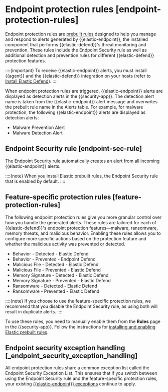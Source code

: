 # Endpoint protection rules [endpoint-protection-rules]

Endpoint protection rules are [prebuilt rules](../../../solutions/security/detect-and-alert/install-manage-elastic-prebuilt-rules.md) designed to help you manage and respond to alerts generated by {{elastic-endpoint}}, the installed component that performs {{elastic-defend}}'s threat monitoring and prevention. These rules include the Endpoint Security rule as well as additional detection and prevention rules for different {{elastic-defend}} protection features.

::::{important}
To receive {{elastic-endpoint}} alerts, you must install {{agent}} and the {{elastic-defend}} integration on your hosts (refer to [Install Elastic Defend](../../../solutions/security/configure-elastic-defend/install-elastic-defend.md)).
::::


When endpoint protection rules are triggered, {{elastic-endpoint}} alerts are displayed as detection alerts in the {{security-app}}. The detection alert name is taken from the {{elastic-endpoint}} alert message and overwrites the prebuilt rule name in the Alerts table. For example, for malware protection, the following {{elastic-endpoint}} alerts are displayed as detection alerts:

* Malware Prevention Alert
* Malware Detection Alert


## Endpoint Security rule [endpoint-sec-rule]

The Endpoint Security rule automatically creates an alert from all incoming {{elastic-endpoint}} alerts.

::::{note}
When you install Elastic prebuilt rules, the Endpoint Security rule that is enabled by default.
::::



## Feature-specific protection rules [feature-protection-rules]

The following endpoint protection rules give you more granular control over how you handle the generated alerts. These rules are tailored for each of {{elastic-defend}}'s endpoint protection features—malware, ransomware, memory threats, and malicious behavior. Enabling these rules allows you to configure more specific actions based on the protection feature and whether the malicious activity was prevented or detected.

* Behavior - Detected - Elastic Defend
* Behavior - Prevented - Endpoint Defend
* Malicious File - Detected - Elastic Defend
* Malicious File - Prevented - Elastic Defend
* Memory Signature - Detected - Elastic Defend
* Memory Signature - Prevented - Elastic Defend
* Ransomware - Detected - Elastic Defend
* Ransomware - Prevented - Elastic Defend

::::{note}
If you choose to use the feature-specific protection rules, we recommend that you disable the Endpoint Security rule, as using both will result in duplicate alerts.
::::


To use these rules, you need to manually enable them from the **Rules** page in the {{security-app}}. Follow the instructions for [installing and enabling Elastic prebuilt rules](../../../solutions/security/detect-and-alert/install-manage-elastic-prebuilt-rules.md#load-prebuilt-rules).


## Endpoint security exception handling [_endpoint_security_exception_handling]

All endpoint protection rules share a common exception list called the Endpoint Security Exception List. This ensures that if you switch between using the Endpoint Security rule and the feature-specific protection rules, your existing [{{elastic-endpoint}} exceptions](../../../solutions/security/detect-and-alert/add-manage-exceptions.md#endpoint-rule-exceptions) continue to apply.
